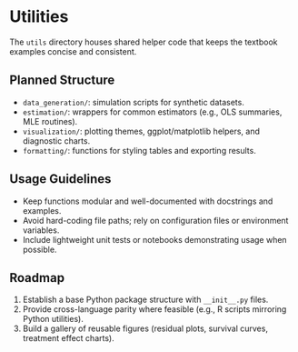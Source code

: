 # Utilities

The `utils` directory houses shared helper code that keeps the textbook examples concise and consistent.

## Planned Structure

- `data_generation/`: simulation scripts for synthetic datasets.
- `estimation/`: wrappers for common estimators (e.g., OLS summaries, MLE routines).
- `visualization/`: plotting themes, ggplot/matplotlib helpers, and diagnostic charts.
- `formatting/`: functions for styling tables and exporting results.

## Usage Guidelines

- Keep functions modular and well-documented with docstrings and examples.
- Avoid hard-coding file paths; rely on configuration files or environment variables.
- Include lightweight unit tests or notebooks demonstrating usage when possible.

## Roadmap

1. Establish a base Python package structure with `__init__.py` files.
2. Provide cross-language parity where feasible (e.g., R scripts mirroring Python utilities).
3. Build a gallery of reusable figures (residual plots, survival curves, treatment effect charts).
